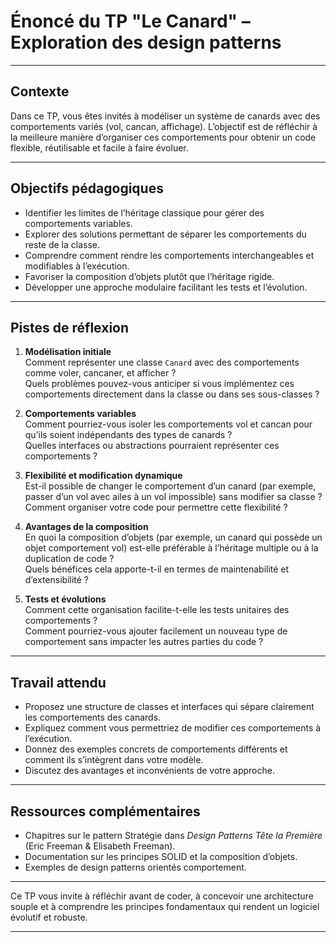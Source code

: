 # Énoncé du TP "Le Canard" – Exploration des design patterns

---

## Contexte

Dans ce TP, vous êtes invités à modéliser un système de canards avec des comportements variés (vol, cancan, affichage).
L’objectif est de réfléchir à la meilleure manière d’organiser ces comportements pour obtenir un code flexible,
réutilisable et facile à faire évoluer.

---

## Objectifs pédagogiques

- Identifier les limites de l’héritage classique pour gérer des comportements variables.
- Explorer des solutions permettant de séparer les comportements du reste de la classe.
- Comprendre comment rendre les comportements interchangeables et modifiables à l’exécution.
- Favoriser la composition d’objets plutôt que l’héritage rigide.
- Développer une approche modulaire facilitant les tests et l’évolution.

---

## Pistes de réflexion

1. **Modélisation initiale**  
   Comment représenter une classe `Canard` avec des comportements comme voler, cancaner, et afficher ?  
   Quels problèmes pouvez-vous anticiper si vous implémentez ces comportements directement dans la classe ou dans ses
   sous-classes ?

2. **Comportements variables**  
   Comment pourriez-vous isoler les comportements vol et cancan pour qu’ils soient indépendants des types de canards ?  
   Quelles interfaces ou abstractions pourraient représenter ces comportements ?

3. **Flexibilité et modification dynamique**  
   Est-il possible de changer le comportement d’un canard (par exemple, passer d’un vol avec ailes à un vol impossible)
   sans modifier sa classe ?  
   Comment organiser votre code pour permettre cette flexibilité ?

4. **Avantages de la composition**  
   En quoi la composition d’objets (par exemple, un canard qui possède un objet comportement vol) est-elle préférable à
   l’héritage multiple ou à la duplication de code ?  
   Quels bénéfices cela apporte-t-il en termes de maintenabilité et d’extensibilité ?

5. **Tests et évolutions**  
   Comment cette organisation facilite-t-elle les tests unitaires des comportements ?  
   Comment pourriez-vous ajouter facilement un nouveau type de comportement sans impacter les autres parties du code ?

---

## Travail attendu

- Proposez une structure de classes et interfaces qui sépare clairement les comportements des canards.
- Expliquez comment vous permettriez de modifier ces comportements à l’exécution.
- Donnez des exemples concrets de comportements différents et comment ils s’intègrent dans votre modèle.
- Discutez des avantages et inconvénients de votre approche.

---

## Ressources complémentaires

- Chapitres sur le pattern Stratégie dans *Design Patterns Tête la Première* (Eric Freeman & Elisabeth Freeman).
- Documentation sur les principes SOLID et la composition d’objets.
- Exemples de design patterns orientés comportement.

---

Ce TP vous invite à réfléchir avant de coder, à concevoir une architecture souple et à comprendre les principes
fondamentaux qui rendent un logiciel évolutif et robuste.

---
